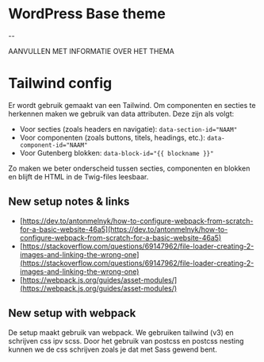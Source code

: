 
# WordPress Base theme

--

AANVULLEN MET INFORMATIE OVER HET THEMA


# Tailwind config
Er wordt gebruik gemaakt van een Tailwind. Om componenten en secties te herkennen maken we gebruik van data attributen. Deze zijn als volgt:
- Voor secties (zoals headers en navigatie): `data-section-id="NAAM"`
- Voor componenten (zoals buttons, titels, headings, etc.): `data-component-id="NAAM"`
- Voor Gutenberg blokken: `data-block-id="{{ blockname }}"`

Zo maken we beter onderscheid tussen secties, componenten en blokken en blijft de HTML in de Twig-files leesbaar.

## New setup notes & links

* [https://dev.to/antonmelnyk/how-to-configure-webpack-from-scratch-for-a-basic-website-46a5](https://dev.to/antonmelnyk/how-to-configure-webpack-from-scratch-for-a-basic-website-46a5)
* [https://stackoverflow.com/questions/69147962/file-loader-creating-2-images-and-linking-the-wrong-one](https://stackoverflow.com/questions/69147962/file-loader-creating-2-images-and-linking-the-wrong-one)
* [https://webpack.js.org/guides/asset-modules/](https://webpack.js.org/guides/asset-modules/)

## New setup with webpack

De setup maakt gebruik van webpack. We gebruiken tailwind (v3) en schrijven css ipv scss. Door het gebruik van postcss en postcss nesting kunnen we de css schrijven zoals je dat met Sass gewend bent.

